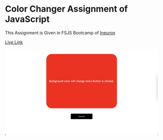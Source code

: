 # Color Changer Assignment of JavaScript

This Assignment is Given in FSJS Bootcamp of [Ineuron](https://ineuron.ai/)

[Live Link](https://colorchangerjsproject.netlify.app/)

![image](./Image/ColorChanger.png)
